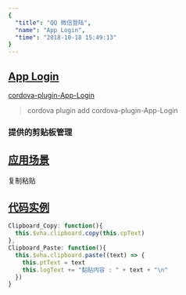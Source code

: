 ```yaml
---
{
  "title": "QQ 微信登陆",
  "name": "App Login",
  "time": "2018-10-18 15:49:13"
}
---
```

<!-- ------------------------------------------- -->
<section id="App-Login">

# **[App Login](#App-Login)**

<p><a class="ui-r-npm" href="https://www.npmjs.com/package/cordova-plugin-App-Login" target="_blank">cordova-plugin-App-Login</a></p>

> cordova plugin add cordova-plugin-App-Login

### 提供的剪贴板管理

</section>
<!-- ------------------------------------------- -->
<section id="Scenes">

## **[应用场景](#Scenes)**

复制粘贴

</section>
<!-- ------------------------------------------- -->
<section id="code">

## **[代码实例](#code)**

```javascript
Clipboard_Copy: function(){
  this.$vha.clipboard.copy(this.cpText)
},
Clipboard_Paste: function(){
  this.$vha.clipboard.paste((text) => {
    this.ptText = text
    this.logText += "黏贴内容 : " + text + "\n"
  })
}
```

</section>
<!-- ------------------------------------------- -->